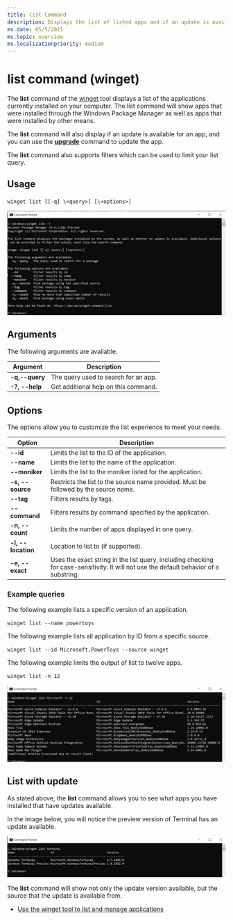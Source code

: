 ```yaml
---
title: list Command
description: Displays the list of listed apps and if an update is available. 
ms.date: 05/5/2021
ms.topic: overview
ms.localizationpriority: medium
---
```


# list command (winget)

The **list** command of the [winget](index.md) tool displays a list of the applications currently installed on your computer. The list command will show apps that were installed through the Windows Package Manager as well as apps that were installed by other means.

The **list** command will also display if an update is available for an app, and you can use the [**upgrade**](.\upgrade.md) command to update the app.

The **list** command also supports filters which can be used to limit your list query.

## Usage

`winget list [[-q] \<query>] [\<options>]`

![Image of list command usage](images\list.png)

## Arguments

The following arguments are available.

| Argument      | Description |
|-------------|-------------|  
| **-q,--query**  |  The query used to search for an app. |
| **-?, --help** |  Get additional help on this command. |

## Options

The options allow you to customize the list experience to meet your needs.

| Option      | Description |
|-------------|-------------|  
| **--id**    |  Limits the list to the ID of the application.   |  
| **--name**   |  Limits the list to the name of the application. |  
| **--moniker**   | Limits the list to the moniker listed for the application. |  
| **-s, --source**   |  Restricts the list to the source name provided. Must be followed by the source name. |  
| **--tag** |  Filters results by tags. |  
| **--command** |  Filters results by command specified by the application. |  
| **-n, --count** | Limits the number of apps displayed in one query.   |
| **-l, --location** |    Location to list to (if supported). |
| **-e, --exact**   |   Uses the exact string in the list query, including checking for case-sensitivity. It will not use the default behavior of a substring. |  

### Example queries

The following example lists a specific version of an application.

```CMD
winget list --name powertoys

```

The following example lists all application by ID from a specific source.

```CMD
winget list --id Microsoft.PowerToys --source winget
```

The following example limits the output of list to twelve apps.

```CMD
winget list -n 12
```

![Image of list output command limited to twelve apps](images\list-count.png)

## List with update

As stated above, the **list** command allows you to see what apps you have installed that have updates available.

In the image below, you will notice the preview version of Terminal has an update available.

![Image of list with update command](images\list-update.png)

The **list** command will show not only the update version available, but the source that the update is available from.

* [Use the winget tool to list and manage applications](index.md)
